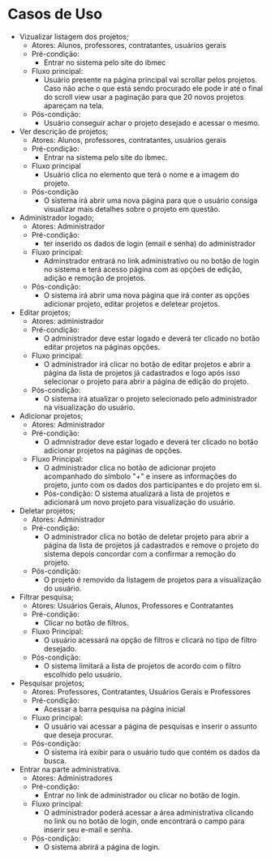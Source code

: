 # Casos de Uso
- Vizualizar listagem dos projetos;
    - Atores: Alunos, professores, contratantes, usuários gerais
    - Pré-condição:
        - Entrar no sistema pelo site do ibmec
    - Fluxo principal:
        - Usuário presente na página principal vai scrollar pelos projetos. Caso não ache o que está sendo procurado ele pode ir até o final do scroll view usar a paginação para que 20 novos projetos apareçam na tela.
    - Pós-condição:
        - Usuário conseguir achar o projeto desejado e acessar o mesmo.
- Ver descrição de projetos;
    - Atores: Alunos, professores, contratantes, usuários gerais
    - Pré-condição:
        - Entrar na sistema pelo site do ibmec.
    - Fluxo principal
        - Usuário clica no elemento que terá o nome e a imagem do projeto.
    - Pós-condição
        - O sistema irá abrir uma nova página para que o usuário consiga visualizar mais detalhes sobre o projeto em questão.
- Administrador logado;
    - Atores: Administrador
    - Pré-condição:
        - ter inserido os dados de login (email e senha) do administrador
    - Fluxo principal:
        -  Adminstrador entrará no link administrativo ou no botão de login no sistema e terá acesso página com as opções de edição, adição e remoção de projetos.
    - Pós-condição:
        - O sistema irá abrir uma nova página que irá conter as opções adicionar projeto, editar projetos e deletear projetos.
- Editar projetos;
    - Atores: administrador
    - Pré-condição:
        - O administrador deve estar logado e deverá ter clicado no botão editar projetos na páginas opções.
    - Fluxo principal:
        - O administrador irá clicar no botão de editar projetos e abrir a página da lista de projetos já cadastrados e logo após isso selecionar o projeto para abrir a página de edição do projeto.
    - Pós-condição:
        - O sistema irá atualizar o projeto selecionado pelo administrador na visualização do usuário.  
- Adicionar projetos;
    - Atores: Administrador
    - Pré-condição:
        - O admnistrador deve estar logado e deverá ter clicado no botão adicionar projetos na páginas de opções.
    - Fluxo Principal:
        - O administrador clica no botão de adicionar projeto acompanhado do símbolo "+" e insere as informações do projeto, junto com os dados dos participantes e do projeto em si.
        - Pós-condição: O sistema atualizará a lista de projetos e adicionará um novo projeto para visualização do usuário.
- Deletar projetos;
    - Atores: Administrador
    - Pré-condição:
        - O administrador clica no botão de deletar projeto para abrir a página da lista de projetos já cadastrados e remove o projeto do sistema depois concordar com a confirmar a remoção do projeto.
   - Pós-condição:
       - O projeto é removido da listagem de projetos para a visualização do usuário.
- Filtrar pesquisa;
    - Atores: Usuários Gerais, Alunos, Professores e Contratantes
    - Pré-condição:
      -  Clicar no botão de filtros.
    - Fluxo Principal:
        -  O usuário acessará na opção de filtros e clicará no tipo de filtro desejado.
    - Pós-condição:
        -  O sistema limitará a lista de projetos de acordo com o filtro escolhido pelo usuário.
- Pesquisar projetos;
    - Atores: Professores, Contratantes, Usuários Gerais e Professores
    - Pré-condição:
        - Acessar a barra pesquisa na página inicial
    - Fluxo principal:
        - O usuário vai acessar a página de pesquisas e inserir o assunto que deseja procurar.
    - Pós-condição:
        - O sistema irá exibir para o usuário tudo que contém os dados da busca.   
- Entrar na parte administrativa.
    - Atores: Administradores
    - Pré-condição:
        - Entrar no link de administrador ou clicar no botão de login.
    - Fluxo principal:
        - O administrador poderá acessar a área administrativa clicando no link ou no botão de login, onde encontrará o campo para inserir seu e-mail e senha.
    - Pós-condição:
        -  O sistema abrirá a página de login.

